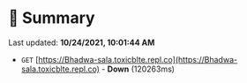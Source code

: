 # 📖 Summary
Last updated: **10/24/2021, 10:01:44 AM**

- `GET` [https://Bhadwa-sala.toxicblte.repl.co](https://Bhadwa-sala.toxicblte.repl.co) - **Down** (120263ms)
